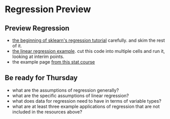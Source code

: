 # Regression Preview 


## Preview Regression
- [the beginning of sklearn's regression tutorial](https://scikit-learn.org/stable/modules/linear_model.html#ordinary-least-squares) carefully. and skim the rest of it. 
- [the linear regression example](https://scikit-learn.org/stable/auto_examples/linear_model/plot_ols.html#sphx-glr-auto-examples-linear-model-plot-ols-py). cut this code into multiple cells and run it, looking at interim points. 
- the example page [from this stat course](https://online.stat.psu.edu/stat462/node/101/)

## Be ready for Thursday
- what are the assumptions of regression generally?
- what are the specific assumptions of linear regression?
- what does data for regression need to have in terms of variable types? 
- what are at least three example applications of regression that are not included in the resources above? 

